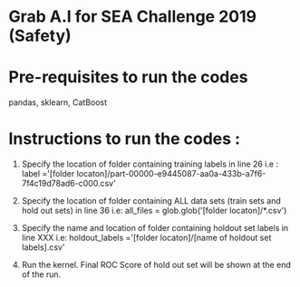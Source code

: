 # Grab A.I for SEA Challenge 2019 (Safety)

# Pre-requisites to run the codes

pandas, sklearn, CatBoost

# Instructions to run the codes :

1) Specify the location of folder containing training labels in line 26
   i.e : label ='[folder locaton]/part-00000-e9445087-aa0a-433b-a7f6-7f4c19d78ad6-c000.csv'
   
2) Specify the location of folder containing ALL data sets (train sets and hold out sets) in line 36
   i.e: all_files = glob.glob('[folder locaton]/*.csv')

3) Specify the name and location of folder containing holdout set labels in line XXX
   i.e: holdout_labels ='[folder locaton]/[name of holdout set labels].csv'
   
4) Run the kernel. Final ROC Score of hold out set will be shown at the end of the run.
   
   
